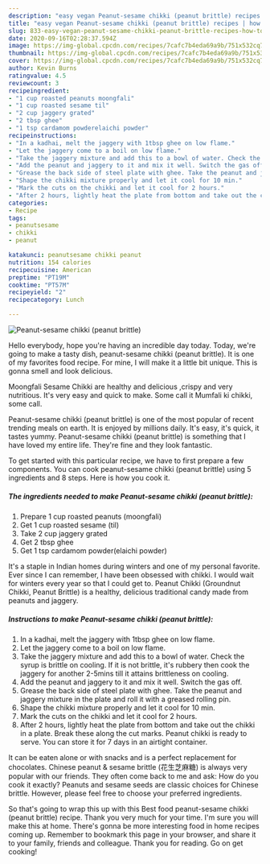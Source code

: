 ```yaml
---
description: "easy vegan Peanut-sesame chikki (peanut brittle) recipes | how to cook Peanut-sesame chikki (peanut brittle)"
title: "easy vegan Peanut-sesame chikki (peanut brittle) recipes | how to cook Peanut-sesame chikki (peanut brittle)"
slug: 833-easy-vegan-peanut-sesame-chikki-peanut-brittle-recipes-how-to-cook-peanut-sesame-chikki-peanut-brittle
date: 2020-09-16T02:28:37.594Z
image: https://img-global.cpcdn.com/recipes/7cafc7b4eda69a9b/751x532cq70/peanut-sesame-chikki-peanut-brittle-recipe-main-photo.jpg
thumbnail: https://img-global.cpcdn.com/recipes/7cafc7b4eda69a9b/751x532cq70/peanut-sesame-chikki-peanut-brittle-recipe-main-photo.jpg
cover: https://img-global.cpcdn.com/recipes/7cafc7b4eda69a9b/751x532cq70/peanut-sesame-chikki-peanut-brittle-recipe-main-photo.jpg
author: Kevin Burns
ratingvalue: 4.5
reviewcount: 3
recipeingredient:
- "1 cup roasted peanuts moongfali"
- "1 cup roasted sesame til"
- "2 cup jaggery grated"
- "2 tbsp ghee"
- "1 tsp cardamom powderelaichi powder"
recipeinstructions:
- "In a kadhai, melt the jaggery with 1tbsp ghee on low flame."
- "Let the jaggery come to a boil on low flame."
- "Take the jaggery mixture and add this to a bowl of water. Check the syrup is brittle on cooling. If it is not brittle, it&#39;s rubbery then cook the jaggery for another 2-5mins till it attains brittleness on cooling."
- "Add the peanut and jaggery to it and mix it well. Switch the gas off."
- "Grease the back side of steel plate with ghee. Take the peanut and jaggery mixture in the plate and roll it with a greased rolling pin."
- "Shape the chikki mixture properly and let it cool for 10 min."
- "Mark the cuts on the chikki and let it cool for 2 hours."
- "After 2 hours, lightly heat the plate from bottom and take out the chikki in a plate. Break these along the cut marks. Peanut chikki is ready to serve. You can store it for 7 days in an airtight container."
categories:
- Recipe
tags:
- peanutsesame
- chikki
- peanut

katakunci: peanutsesame chikki peanut 
nutrition: 154 calories
recipecuisine: American
preptime: "PT19M"
cooktime: "PT57M"
recipeyield: "2"
recipecategory: Lunch

---
```



![Peanut-sesame chikki (peanut brittle)](https://img-global.cpcdn.com/recipes/7cafc7b4eda69a9b/751x532cq70/peanut-sesame-chikki-peanut-brittle-recipe-main-photo.jpg)

Hello everybody, hope you're having an incredible day today. Today, we're going to make a tasty dish, peanut-sesame chikki (peanut brittle). It is one of my favorites food recipe. For mine, I will make it a little bit unique. This is gonna smell and look delicious.

Moongfali Sesame Chikki are healthy and delicious ,crispy and very nutritious. It&#39;s very easy and quick to make. Some call it Mumfali ki chikki, some call.

Peanut-sesame chikki (peanut brittle) is one of the most popular of recent trending meals on earth. It is enjoyed by millions daily. It's easy, it's quick, it tastes yummy. Peanut-sesame chikki (peanut brittle) is something that I have loved my entire life. They're fine and they look fantastic.


To get started with this particular recipe, we have to first prepare a few components. You can cook peanut-sesame chikki (peanut brittle) using 5 ingredients and 8 steps. Here is how you cook it.

<!--inarticleads1-->

##### The ingredients needed to make Peanut-sesame chikki (peanut brittle):

1. Prepare 1 cup roasted peanuts (moongfali)
1. Get 1 cup roasted sesame (til)
1. Take 2 cup jaggery grated
1. Get 2 tbsp ghee
1. Get 1 tsp cardamom powder(elaichi powder)


It&#39;s a staple in Indian homes during winters and one of my personal favorite. Ever since I can remember, I have been obsessed with chikki. I would wait for winters every year so that I could get to. Peanut Chikki (Groundnut Chikki, Peanut Brittle) is a healthy, delicious traditional candy made from peanuts and jaggery. 

<!--inarticleads2-->

##### Instructions to make Peanut-sesame chikki (peanut brittle):

1. In a kadhai, melt the jaggery with 1tbsp ghee on low flame.
1. Let the jaggery come to a boil on low flame.
1. Take the jaggery mixture and add this to a bowl of water. Check the syrup is brittle on cooling. If it is not brittle, it&#39;s rubbery then cook the jaggery for another 2-5mins till it attains brittleness on cooling.
1. Add the peanut and jaggery to it and mix it well. Switch the gas off.
1. Grease the back side of steel plate with ghee. Take the peanut and jaggery mixture in the plate and roll it with a greased rolling pin.
1. Shape the chikki mixture properly and let it cool for 10 min.
1. Mark the cuts on the chikki and let it cool for 2 hours.
1. After 2 hours, lightly heat the plate from bottom and take out the chikki in a plate. Break these along the cut marks. Peanut chikki is ready to serve. You can store it for 7 days in an airtight container.


It can be eaten alone or with snacks and is a perfect replacement for chocolates. Chinese peanut &amp; sesame brittle (花生芝麻糖) is always very popular with our friends. They often come back to me and ask: How do you cook it exactly? Peanuts and sesame seeds are classic choices for Chinese brittle. However, please feel free to choose your preferred ingredients. 

So that's going to wrap this up with this Best food peanut-sesame chikki (peanut brittle) recipe. Thank you very much for your time. I'm sure you will make this at home. There's gonna be more interesting food in home recipes coming up. Remember to bookmark this page in your browser, and share it to your family, friends and colleague. Thank you for reading. Go on get cooking!
